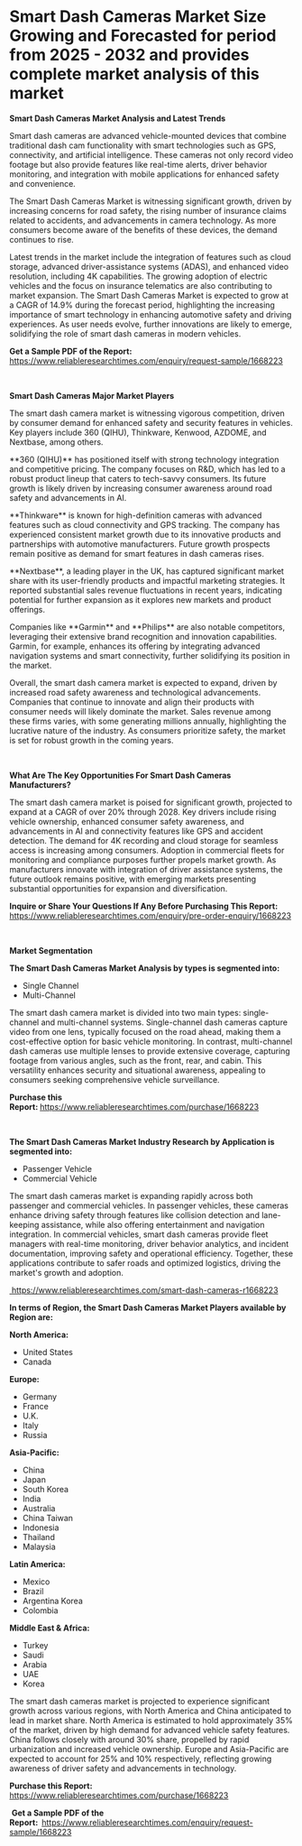 <p><h1>Smart Dash Cameras Market Size Growing and Forecasted for period from 2025 - 2032 and provides complete market analysis of this market</h1></p><p><strong>Smart Dash Cameras Market Analysis and Latest Trends</strong></p>
<p><p>Smart dash cameras are advanced vehicle-mounted devices that combine traditional dash cam functionality with smart technologies such as GPS, connectivity, and artificial intelligence. These cameras not only record video footage but also provide features like real-time alerts, driver behavior monitoring, and integration with mobile applications for enhanced safety and convenience. </p><p>The Smart Dash Cameras Market is witnessing significant growth, driven by increasing concerns for road safety, the rising number of insurance claims related to accidents, and advancements in camera technology. As more consumers become aware of the benefits of these devices, the demand continues to rise. </p><p>Latest trends in the market include the integration of features such as cloud storage, advanced driver-assistance systems (ADAS), and enhanced video resolution, including 4K capabilities. The growing adoption of electric vehicles and the focus on insurance telematics are also contributing to market expansion. The Smart Dash Cameras Market is expected to grow at a CAGR of 14.9% during the forecast period, highlighting the increasing importance of smart technology in enhancing automotive safety and driving experiences. As user needs evolve, further innovations are likely to emerge, solidifying the role of smart dash cameras in modern vehicles.</p></p>
<p><strong>Get a Sample PDF of the Report:&nbsp;</strong> <a href="https://www.reliableresearchtimes.com/enquiry/request-sample/1668223?utm_campaign=3648&utm_medium=2&utm_source=Github&utm_content=ia&utm_term=19042025&utm_id=smart-dash-cameras">https://www.reliableresearchtimes.com/enquiry/request-sample/1668223</a></p>
<p>&nbsp;</p>
<p><strong>Smart Dash Cameras Major Market Players</strong></p>
<p><p>The smart dash camera market is witnessing vigorous competition, driven by consumer demand for enhanced safety and security features in vehicles. Key players include 360 (QIHU), Thinkware, Kenwood, AZDOME, and Nextbase, among others.</p><p>**360 (QIHU)** has positioned itself with strong technology integration and competitive pricing. The company focuses on R&D, which has led to a robust product lineup that caters to tech-savvy consumers. Its future growth is likely driven by increasing consumer awareness around road safety and advancements in AI.</p><p>**Thinkware** is known for high-definition cameras with advanced features such as cloud connectivity and GPS tracking. The company has experienced consistent market growth due to its innovative products and partnerships with automotive manufacturers. Future growth prospects remain positive as demand for smart features in dash cameras rises.</p><p>**Nextbase**, a leading player in the UK, has captured significant market share with its user-friendly products and impactful marketing strategies. It reported substantial sales revenue fluctuations in recent years, indicating potential for further expansion as it explores new markets and product offerings.</p><p>Companies like **Garmin** and **Philips** are also notable competitors, leveraging their extensive brand recognition and innovation capabilities. Garmin, for example, enhances its offering by integrating advanced navigation systems and smart connectivity, further solidifying its position in the market.</p><p>Overall, the smart dash camera market is expected to expand, driven by increased road safety awareness and technological advancements. Companies that continue to innovate and align their products with consumer needs will likely dominate the market. Sales revenue among these firms varies, with some generating millions annually, highlighting the lucrative nature of the industry. As consumers prioritize safety, the market is set for robust growth in the coming years.</p></p>
<p>&nbsp;</p>
<p><strong>What Are The Key Opportunities For Smart Dash Cameras Manufacturers?</strong></p>
<p><p>The smart dash camera market is poised for significant growth, projected to expand at a CAGR of over 20% through 2028. Key drivers include rising vehicle ownership, enhanced consumer safety awareness, and advancements in AI and connectivity features like GPS and accident detection. The demand for 4K recording and cloud storage for seamless access is increasing among consumers. Adoption in commercial fleets for monitoring and compliance purposes further propels market growth. As manufacturers innovate with integration of driver assistance systems, the future outlook remains positive, with emerging markets presenting substantial opportunities for expansion and diversification.</p></p>
<p><strong>Inquire or Share Your Questions If Any Before Purchasing This Report:</strong> <a href="https://www.reliableresearchtimes.com/enquiry/pre-order-enquiry/1668223?utm_campaign=3648&utm_medium=2&utm_source=Github&utm_content=ia&utm_term=19042025&utm_id=smart-dash-cameras">https://www.reliableresearchtimes.com/enquiry/pre-order-enquiry/1668223</a></p>
<p>&nbsp;</p>
<p><strong>Market Segmentation</strong></p>
<p><strong>The Smart Dash Cameras Market Analysis by types is segmented into:</strong></p>
<p><ul><li>Single Channel</li><li>Multi-Channel</li></ul></p>
<p><p>The smart dash camera market is divided into two main types: single-channel and multi-channel systems. Single-channel dash cameras capture video from one lens, typically focused on the road ahead, making them a cost-effective option for basic vehicle monitoring. In contrast, multi-channel dash cameras use multiple lenses to provide extensive coverage, capturing footage from various angles, such as the front, rear, and cabin. This versatility enhances security and situational awareness, appealing to consumers seeking comprehensive vehicle surveillance.</p></p>
<p><strong>Purchase this Report:&nbsp;</strong><a href="https://www.reliableresearchtimes.com/purchase/1668223?utm_campaign=3648&utm_medium=2&utm_source=Github&utm_content=ia&utm_term=19042025&utm_id=smart-dash-cameras">https://www.reliableresearchtimes.com/purchase/1668223</a></p>
<p>&nbsp;</p>
<p><strong>The Smart Dash Cameras Market Industry Research by Application is segmented into:</strong></p>
<p><ul><li>Passenger Vehicle</li><li>Commercial Vehicle</li></ul></p>
<p><p>The smart dash cameras market is expanding rapidly across both passenger and commercial vehicles. In passenger vehicles, these cameras enhance driving safety through features like collision detection and lane-keeping assistance, while also offering entertainment and navigation integration. In commercial vehicles, smart dash cameras provide fleet managers with real-time monitoring, driver behavior analytics, and incident documentation, improving safety and operational efficiency. Together, these applications contribute to safer roads and optimized logistics, driving the market's growth and adoption.</p></p>
<p><a href="https://www.reliableresearchtimes.com/smart-dash-cameras-r1668223?utm_campaign=3648&utm_medium=2&utm_source=Github&utm_content=ia&utm_term=19042025&utm_id=smart-dash-cameras">&nbsp;https://www.reliableresearchtimes.com/smart-dash-cameras-r1668223</a></p>
<p><strong>In terms of Region, the Smart Dash Cameras Market Players available by Region are:</strong></p>
<p>
    <p> <strong> North America: </strong>
        <ul>
            <li>United States</li>
            <li>Canada</li>
        </ul>
        </p> 
    <p> <strong> Europe: </strong>
        <ul>
            <li>Germany</li>
            <li>France</li>
            <li>U.K.</li>
            <li>Italy</li>
            <li>Russia</li>
        </ul>
        </p> 
    <p> <strong> Asia-Pacific: </strong>
        <ul>
            <li>China</li>
            <li>Japan</li>
            <li>South Korea</li>
            <li>India</li>
            <li>Australia</li>
            <li>China Taiwan</li>
            <li>Indonesia</li>
            <li>Thailand</li>
            <li>Malaysia</li>
        </ul>
        </p> 
    <p> <strong> Latin America: </strong>
        <ul>
            <li>Mexico</li>
            <li>Brazil</li>
            <li>Argentina Korea</li>
            <li>Colombia</li>
        </ul>
        </p> 
    <p> <strong> Middle East & Africa: </strong>
        <ul>
            <li>Turkey</li>
            <li>Saudi</li>
            <li>Arabia</li>
            <li>UAE</li>
            <li>Korea</li>
        </ul>
    </p>
    </p>
<p><p>The smart dash cameras market is projected to experience significant growth across various regions, with North America and China anticipated to lead in market share. North America is estimated to hold approximately 35% of the market, driven by high demand for advanced vehicle safety features. China follows closely with around 30% share, propelled by rapid urbanization and increased vehicle ownership. Europe and Asia-Pacific are expected to account for 25% and 10% respectively, reflecting growing awareness of driver safety and advancements in technology.</p></p>
<p><strong>Purchase this Report: </strong><a href="https://www.reliableresearchtimes.com/purchase/1668223?utm_campaign=3648&utm_medium=2&utm_source=Github&utm_content=ia&utm_term=19042025&utm_id=smart-dash-cameras">https://www.reliableresearchtimes.com/purchase/1668223</a></p>
<p>&nbsp;<strong>Get a Sample PDF of the Report:&nbsp;&nbsp;</strong><a href="https://www.reliableresearchtimes.com/enquiry/request-sample/1668223?utm_campaign=3648&utm_medium=2&utm_source=Github&utm_content=ia&utm_term=19042025&utm_id=smart-dash-cameras">https://www.reliableresearchtimes.com/enquiry/request-sample/1668223</a></p>
<p><strong></strong></p>
<p><p></p><p></p><p></p></p>